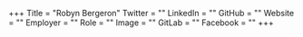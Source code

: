 +++
Title = "Robyn Bergeron"
Twitter = ""
LinkedIn = ""
GitHub = ""
Website = ""
Employer = ""
Role = ""
Image = ""
GitLab = ""
Facebook = ""
+++
